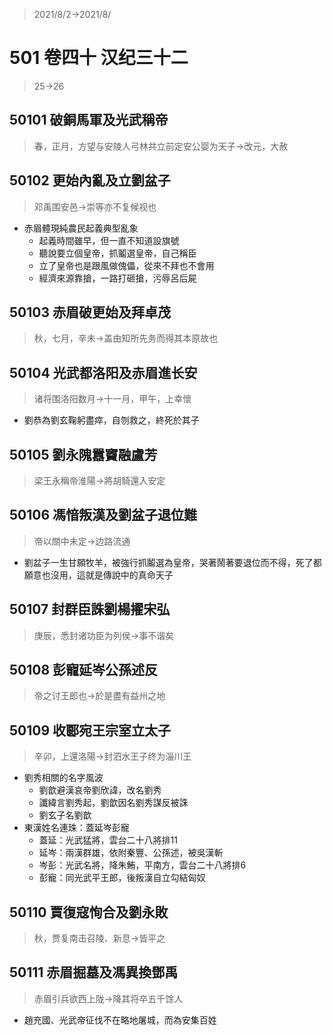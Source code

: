 > 2021/8/2->2021/8/

# 501 卷四十 汉纪三十二

> 25->26

## 50101 破銅馬軍及光武稱帝
> 春，正月，方望与安陵人弓林共立前定安公婴为天子->改元，大赦

## 50102 更始內亂及立劉盆子
> 邓禹围安邑->崇等亦不复候视也
- 赤眉體現純農民起義典型亂象
  - 起義時間雖早，但一直不知道設旗號
  - 聽說要立個皇帝，抓鬮選皇帝，自己稱臣
  - 立了皇帝也是跟風做傀儡，從來不拜也不會用
  - 經濟來源靠搶，一路打砸搶，污辱呂后屍

## 50103 赤眉破更始及拜卓茂
> 秋，七月，辛未->盖由知所先务而得其本原故也

## 50104 光武都洛阳及赤眉進长安
> 诸将围洛阳数月->十一月，甲午，上幸懷
- 劉恭為劉玄鞠躬盡瘁，自刎救之，終死於其子

## 50105 劉永隗囂竇融盧芳
> 梁王永稱帝淮陽->將胡騎還入安定

## 50106 馮愔叛漢及劉盆子退位難
> 帝以關中未定->边路流通
- 劉盆子一生甘願牧羊，被強行抓鬮選為皇帝，哭著鬧著要退位而不得，死了都願意也沒用，這就是傳說中的真命天子

## 50107 封群臣誅劉楊擢宋弘
> 庚辰，悉封诸功臣为列侯->事不谐矣

## 50108 彭寵延岑公孫述反
> 帝之讨王郎也->於是盡有益州之地

## 50109 收郾宛王宗室立太子
> 辛卯，上還洛陽->封泗水王子终为淄川王
- 劉秀相關的名字風波
  - 劉歆避漢哀帝劉欣諱，改名劉秀
  - 讖緯言劉秀起，劉歆因名劉秀謀反被誅
  - 劉玄子名劉歆
- 東漢姓名連珠：蓋延岑彭寵
  - 蓋延：光武猛將，雲台二十八將排11
  - 延岑：兩漢群雄，依附秦豐、公孫述，被吳漢斬
  - 岑彭：光武名將，降朱鮪，平南方，雲台二十八將排6
  - 彭寵：同光武平王郎，後叛漢自立勾結匈奴

## 50110 賈復寇恂合及劉永敗
> 秋，贾复南击召陵、新息->皆平之

## 50111 赤眉掘墓及馮異換鄧禹
> 赤眉引兵欲西上陇->降其将卒五千馀人
- 趙充國、光武帝征伐不在略地屠城，而為安集百姓